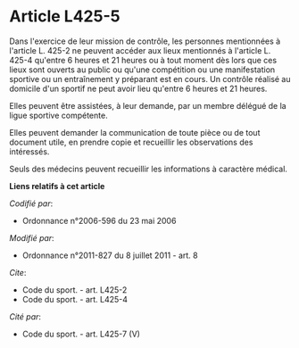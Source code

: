# Article L425-5

Dans l'exercice de leur mission de contrôle, les personnes mentionnées à l'article L. 425-2 ne peuvent accéder aux lieux
mentionnés à l'article L. 425-4 qu'entre 6 heures et 21 heures ou à tout moment dès lors que ces lieux sont ouverts au public
ou qu'une compétition ou une manifestation sportive ou un entraînement y préparant est en cours. Un contrôle réalisé au
domicile d'un sportif ne peut avoir lieu qu'entre 6 heures et 21 heures. 

Elles peuvent être assistées, à leur demande, par un membre délégué de la ligue sportive compétente. 

Elles peuvent demander la communication de toute pièce ou de tout document utile, en prendre copie et recueillir les
observations des intéressés. 

Seuls des médecins peuvent recueillir les informations à caractère médical.

**Liens relatifs à cet article**

_Codifié par_:

  - Ordonnance n°2006-596 du 23 mai 2006

_Modifié par_:

  - Ordonnance n°2011-827 du 8 juillet 2011 - art. 8

_Cite_:

  - Code du sport. - art. L425-2
  - Code du sport. - art. L425-4

_Cité par_:

  - Code du sport. - art. L425-7 (V)
